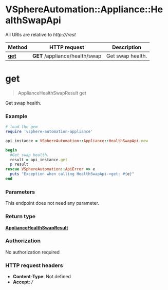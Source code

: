 # VSphereAutomation::Appliance::HealthSwapApi

All URIs are relative to *http:///rest*

Method | HTTP request | Description
------------- | ------------- | -------------
[**get**](HealthSwapApi.md#get) | **GET** /appliance/health/swap | Get swap health.


# **get**
> ApplianceHealthSwapResult get

Get swap health.

### Example
```ruby
# load the gem
require 'vsphere-automation-appliance'

api_instance = VSphereAutomation::Appliance::HealthSwapApi.new

begin
  #Get swap health.
  result = api_instance.get
  p result
rescue VSphereAutomation::ApiError => e
  puts "Exception when calling HealthSwapApi->get: #{e}"
end
```

### Parameters
This endpoint does not need any parameter.

### Return type

[**ApplianceHealthSwapResult**](ApplianceHealthSwapResult.md)

### Authorization

No authorization required

### HTTP request headers

 - **Content-Type**: Not defined
 - **Accept**: */*



